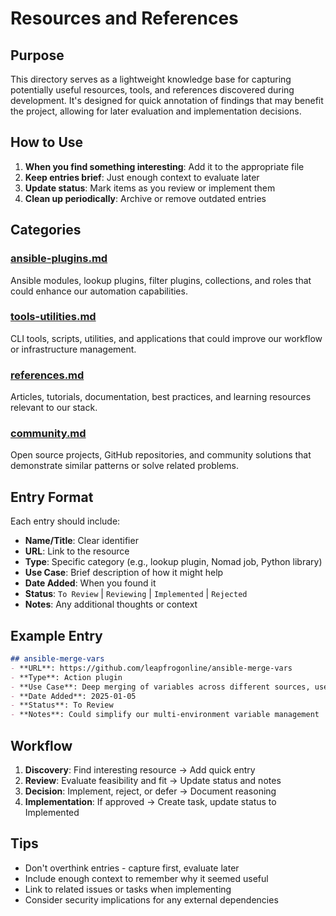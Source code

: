 # Resources and References

## Purpose

This directory serves as a lightweight knowledge base for capturing potentially useful resources, tools, and references discovered during development. It's designed for quick annotation of findings that may benefit the project, allowing for later evaluation and implementation decisions.

## How to Use

1. **When you find something interesting**: Add it to the appropriate file
2. **Keep entries brief**: Just enough context to evaluate later
3. **Update status**: Mark items as you review or implement them
4. **Clean up periodically**: Archive or remove outdated entries

## Categories

### [ansible-plugins.md](./ansible-plugins.md)

Ansible modules, lookup plugins, filter plugins, collections, and roles that could enhance our automation capabilities.

### [tools-utilities.md](./tools-utilities.md)

CLI tools, scripts, utilities, and applications that could improve our workflow or infrastructure management.

### [references.md](./references.md)

Articles, tutorials, documentation, best practices, and learning resources relevant to our stack.

### [community.md](./community.md)

Open source projects, GitHub repositories, and community solutions that demonstrate similar patterns or solve related problems.

## Entry Format

Each entry should include:

- **Name/Title**: Clear identifier
- **URL**: Link to the resource
- **Type**: Specific category (e.g., lookup plugin, Nomad job, Python library)
- **Use Case**: Brief description of how it might help
- **Date Added**: When you found it
- **Status**: `To Review` | `Reviewing` | `Implemented` | `Rejected`
- **Notes**: Any additional thoughts or context

## Example Entry

```markdown
## ansible-merge-vars
- **URL**: https://github.com/leapfrogonline/ansible-merge-vars
- **Type**: Action plugin
- **Use Case**: Deep merging of variables across different sources, useful for complex configurations
- **Date Added**: 2025-01-05
- **Status**: To Review
- **Notes**: Could simplify our multi-environment variable management
```

## Workflow

1. **Discovery**: Find interesting resource → Add quick entry
2. **Review**: Evaluate feasibility and fit → Update status and notes
3. **Decision**: Implement, reject, or defer → Document reasoning
4. **Implementation**: If approved → Create task, update status to Implemented

## Tips

- Don't overthink entries - capture first, evaluate later
- Include enough context to remember why it seemed useful
- Link to related issues or tasks when implementing
- Consider security implications for any external dependencies
